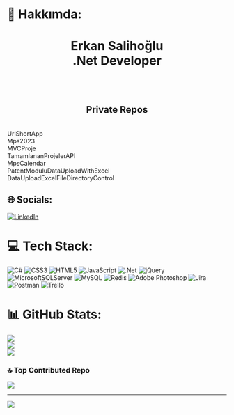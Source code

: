 # 💫 Hakkımda:
<h1 align="center">Erkan Salihoğlu<br>.Net Developer</h1><br><br><h2 align="center">Private Repos</h2>
<br>
UrlShortApp 
<br>
Mps2023 
<br>
MVCProje 
<br>
TamamlananProjelerAPI 
<br>
MpsCalendar 
<br>
PatentModuluDataUploadWithExcel 
<br>
DataUploadExcelFileDirectoryControl 
<br>



## 🌐 Socials:
[![LinkedIn](https://img.shields.io/badge/LinkedIn-%230077B5.svg?logo=linkedin&logoColor=white)](https://www.linkedin.com/in/erkan-salihoglu/) 

# 💻 Tech Stack:
![C#](https://img.shields.io/badge/c%23-%23239120.svg?style=for-the-badge&logo=c-sharp&logoColor=white) ![CSS3](https://img.shields.io/badge/css3-%231572B6.svg?style=for-the-badge&logo=css3&logoColor=white) ![HTML5](https://img.shields.io/badge/html5-%23E34F26.svg?style=for-the-badge&logo=html5&logoColor=white) ![JavaScript](https://img.shields.io/badge/javascript-%23323330.svg?style=for-the-badge&logo=javascript&logoColor=%23F7DF1E) ![.Net](https://img.shields.io/badge/.NET-5C2D91?style=for-the-badge&logo=.net&logoColor=white) ![jQuery](https://img.shields.io/badge/jquery-%230769AD.svg?style=for-the-badge&logo=jquery&logoColor=white) ![MicrosoftSQLServer](https://img.shields.io/badge/Microsoft%20SQL%20Sever-CC2927?style=for-the-badge&logo=microsoft%20sql%20server&logoColor=white) ![MySQL](https://img.shields.io/badge/mysql-%2300f.svg?style=for-the-badge&logo=mysql&logoColor=white) ![Redis](https://img.shields.io/badge/redis-%23DD0031.svg?style=for-the-badge&logo=redis&logoColor=white) ![Adobe Photoshop](https://img.shields.io/badge/adobephotoshop-%2331A8FF.svg?style=for-the-badge&logo=adobephotoshop&logoColor=white) ![Jira](https://img.shields.io/badge/jira-%230A0FFF.svg?style=for-the-badge&logo=jira&logoColor=white) ![Postman](https://img.shields.io/badge/Postman-FF6C37?style=for-the-badge&logo=postman&logoColor=white) ![Trello](https://img.shields.io/badge/Trello-%23026AA7.svg?style=for-the-badge&logo=Trello&logoColor=white)
# 📊 GitHub Stats:
![](https://github-readme-stats.vercel.app/api?username=eagames123&theme=dark&hide_border=false&include_all_commits=true&count_private=true)<br/>
![](https://github-readme-streak-stats.herokuapp.com/?user=eagames123&theme=dark&hide_border=false)<br/>
![](https://github-readme-stats.vercel.app/api/top-langs/?username=eagames123&theme=dark&hide_border=false&include_all_commits=true&count_private=true&layout=compact)

### 🔝 Top Contributed Repo
![](https://github-contributor-stats.vercel.app/api?username=eagames123&limit=5&theme=dark&combine_all_yearly_contributions=true)

---
[![](https://visitcount.itsvg.in/api?id=eagames123&icon=5&color=4)](https://visitcount.itsvg.in)

<!-- Proudly created with GPRM ( https://gprm.itsvg.in ) -->
